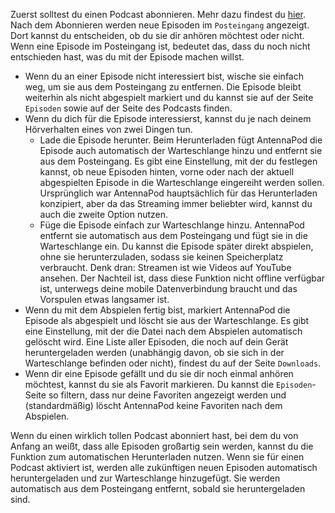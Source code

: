 Zuerst solltest du einen Podcast abonnieren. Mehr dazu findest du [hier](/documentation/getting-started/subscribe). Nach dem Abonnieren werden neue Episoden im `Posteingang` angezeigt. Dort kannst du entscheiden, ob du sie dir anhören möchtest oder nicht. Wenn eine Episode im Posteingang ist, bedeutet das, dass du noch nicht entschieden hast, was du mit der Episode machen willst.

- Wenn du an einer Episode nicht interessiert bist, wische sie einfach weg, um sie aus dem Posteingang zu entfernen. Die Episode bleibt weiterhin als nicht abgespielt markiert und du kannst sie auf der Seite `Episoden` sowie auf der Seite des Podcasts finden.
- Wenn du dich für die Episode interessierst, kannst du je nach deinem Hörverhalten eines von zwei Dingen tun.
   - Lade die Episode herunter. Beim Herunterladen fügt AntennaPod die Episode auch automatisch der Warteschlange hinzu und entfernt sie aus dem Posteingang. Es gibt eine Einstellung, mit der du festlegen kannst, ob neue Episoden hinten, vorne oder nach der aktuell abgespielten Episode in die Warteschlange eingereiht werden sollen. Ursprünglich war AntennaPod hauptsächlich für das Herunterladen konzipiert, aber da das Streaming immer beliebter wird, kannst du auch die zweite Option nutzen.
   - Füge die Episode einfach zur Warteschlange hinzu. AntennaPod entfernt sie automatisch aus dem Posteingang und fügt sie in die Warteschlange ein. Du kannst die Episode später direkt abspielen, ohne sie herunterzuladen, sodass sie keinen Speicherplatz verbraucht. Denk dran: Streamen ist wie Videos auf YouTube ansehen. Der Nachteil ist, dass diese Funktion nicht offline verfügbar ist, unterwegs deine mobile Datenverbindung braucht und das Vorspulen etwas langsamer ist.
- Wenn du mit dem Abspielen fertig bist, markiert AntennaPod die Episode als abgespielt und löscht sie aus der Warteschlange. Es gibt eine Einstellung, mit der die Datei nach dem Abspielen automatisch gelöscht wird. Eine Liste aller Episoden, die noch auf dein Gerät heruntergeladen werden (unabhängig davon, ob sie sich in der Warteschlange befinden oder nicht), findest du auf der Seite `Downloads`.
- Wenn dir eine Episode gefällt und du sie dir noch einmal anhören möchtest, kannst du sie als Favorit markieren. Du kannst die `Episoden`-Seite so filtern, dass nur deine Favoriten angezeigt werden und (standardmäßig) löscht AntennaPod keine Favoriten nach dem Abspielen.

Wenn du einen wirklich tollen Podcast abonniert hast, bei dem du von Anfang an weißt, dass alle Episoden großartig sein werden, kannst du die Funktion zum automatischen Herunterladen nutzen. Wenn sie für einen Podcast aktiviert ist, werden alle zukünftigen neuen Episoden automatisch heruntergeladen und zur Warteschlange hinzugefügt. Sie werden automatisch aus dem Posteingang entfernt, sobald sie heruntergeladen sind.
